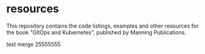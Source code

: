 # resources
This repository contains the code listings, examples and other resources for the book "GitOps and Kubernetes", published by Manning Publications.

test merge 25555555


